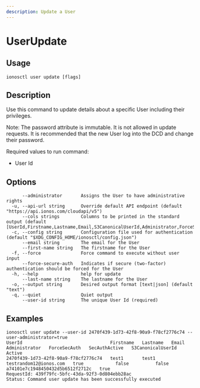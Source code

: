 ```yaml
---
description: Update a User
---
```


# UserUpdate

## Usage

```text
ionosctl user update [flags]
```

## Description

Use this command to update details about a specific User including their privileges.

Note: The password attribute is immutable. It is not allowed in update requests. It is recommended that the new User log into the DCD and change their password.

Required values to run command:

* User Id

## Options

```text
      --administrator       Assigns the User to have administrative rights
  -u, --api-url string      Override default API endpoint (default "https://api.ionos.com/cloudapi/v5")
      --cols strings        Columns to be printed in the standard output (default [UserId,Firstname,Lastname,Email,S3CanonicalUserId,Administrator,ForceSecAuth,SecAuthActive,Active])
  -c, --config string       Configuration file used for authentication (default "$XDG_CONFIG_HOME/ionosctl/config.json")
      --email string        The email for the User
      --first-name string   The firstname for the User
  -f, --force               Force command to execute without user input
      --force-secure-auth   Indicates if secure (two-factor) authentication should be forced for the User
  -h, --help                help for update
      --last-name string    The lastname for the User
  -o, --output string       Desired output format [text|json] (default "text")
  -q, --quiet               Quiet output
      --user-id string      The unique User Id (required)
```

## Examples

```text
ionosctl user update --user-id 2470f439-1d73-42f8-90a9-f78cf2776c74 --user-administrator=true
UserId                                 Firstname   Lastname   Email                    Administrator   ForceSecAuth   SecAuthActive   S3CanonicalUserId                  Active
2470f439-1d73-42f8-90a9-f78cf2776c74   test1       test1      testrandom12@ionos.com   true            false          false           a74101e7c1948450432d5b6512f2712c   true
RequestId: 439f79fc-5bfc-43da-92f3-0d804ebb28ac
Status: Command user update has been successfully executed
```


